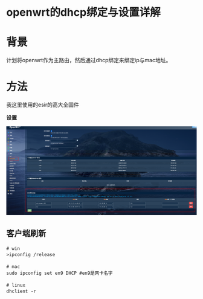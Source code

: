 # openwrt的dhcp绑定与设置详解


# 背景

计划将openwrt作为主路由，然后通过dhcp绑定来绑定ip与mac地址。





# 方法

我这里使用的esir的高大全固件

**设置**

![refs/heads/master/image-20230918160554220](https://raw.githubusercontent.com/kengerlwl/kengerlwl.github.io/refs/heads/master/image/cd73dd14663bf3d11348686e8bea3748/57a136d23f09a045112ac69872e7d015.png)





## 客户端刷新

```
# win
>ipconfig /release

# mac
sudo ipconfig set en9 DHCP #en9是网卡名字

# linux
dhclient -r
```


